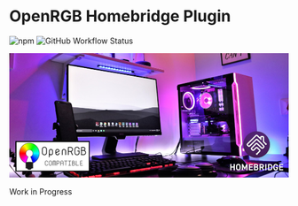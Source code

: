 # OpenRGB Homebridge Plugin
![npm](https://img.shields.io/npm/v/homebridge-openrgb)
![GitHub Workflow Status](https://img.shields.io/github/workflow/status/DallasHoff/homebridge-openrgb/Build%20and%20Lint)

![](./hero.jpg)

Work in Progress